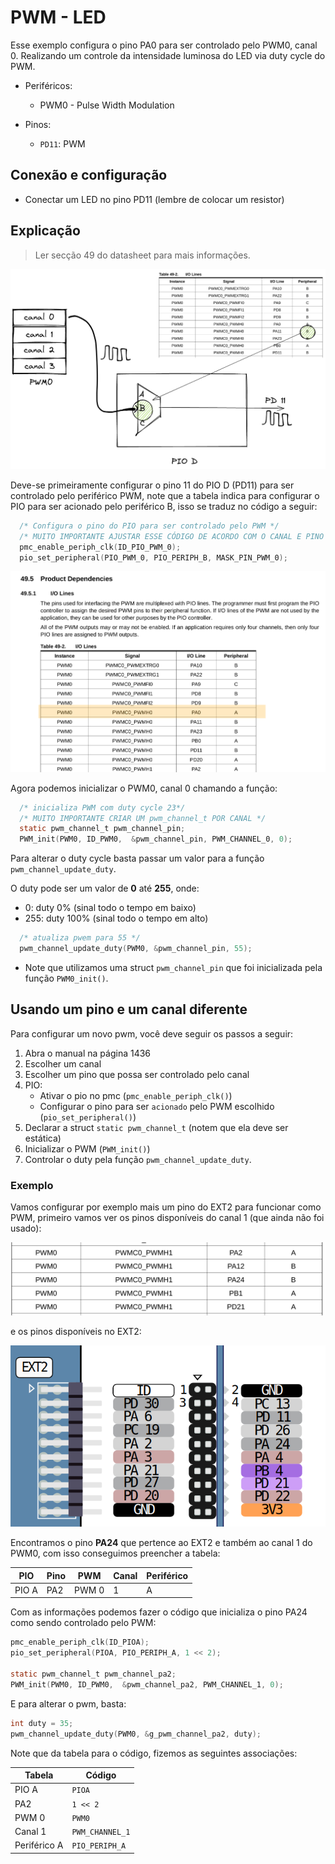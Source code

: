 # PWM - LED 

Esse exemplo configura o pino PA0 para ser controlado pelo PWM0, canal 0. Realizando um controle da intensidade luminosa do LED via duty cycle do PWM.

- Periféricos:
    - PWM0 - Pulse Width Modulation
    
- Pinos:
    - `PD11`: PWM
 
## Conexão e configuração

- Conectar um LED no pino PD11 (lembre de colocar um resistor)

## Explicação

> Ler secção 49 do datasheet para mais informações.

![](doc/pio.png)

Deve-se primeiramente configurar o pino 11 do PIO D (PD11) para ser controlado pelo periférico PWM, note que a tabela indica para configurar o PIO para ser acionado pelo periférico B, isso se traduz no código a seguir:

```c
  /* Configura o pino do PIO para ser controlado pelo PWM */
  /* MUITO IMPORTANTE AJUSTAR ESSE CÓDIGO DE ACORDO COM O CANAL E PINO USADO */
  pmc_enable_periph_clk(ID_PIO_PWM_0);
  pio_set_peripheral(PIO_PWM_0, PIO_PERIPH_B, MASK_PIN_PWM_0);
```

![](doc/pwm.png)

Agora podemos inicializar o PWM0, canal 0 chamando a função:

```c
  /* inicializa PWM com duty cycle 23*/
  /* MUITO IMPORTANTE CRIAR UM pwm_channel_t POR CANAL */
  static pwm_channel_t pwm_channel_pin;
  PWM_init(PWM0, ID_PWM0,  &pwm_channel_pin, PWM_CHANNEL_0, 0);
```

Para alterar o duty cycle basta passar um valor para a função `pwm_channel_update_duty`.

O duty pode ser um valor de **0** até **255**, onde:

- 0: duty 0% (sinal todo o tempo em baixo)
- 255: duty 100% (sinal todo o tempo em alto)

```c
  /* atualiza pwem para 55 */
  pwm_channel_update_duty(PWM0, &pwm_channel_pin, 55);
```

- Note que utilizamos uma struct `pwm_channel_pin` que foi inicializada pela função `PWM0_init()`.

## Usando um pino e um canal diferente

Para configurar um novo pwm, você deve seguir os passos a seguir:

1. Abra o manual na página 1436
1. Escolher um canal
1. Escolher um pino que possa ser controlado pelo canal
1. PIO:
    - Ativar o pio no pmc (`pmc_enable_periph_clk()`)
    - Configurar o pino para ser `acionado` pelo PWM escolhido (`pio_set_peripheral()`)
1. Declarar a struct `static pwm_channel_t` (notem que ela deve ser estática)
1. Inicializar o PWM (`PWM_init()`)
1. Controlar o duty pela função `pwm_channel_update_duty`.

### Exemplo

Vamos configurar por exemplo mais um pino do EXT2 para funcionar como PWM, primeiro vamos ver os pinos disponíveis do canal 1 (que ainda não foi usado):

![](doc/canal1.png)

e os pinos disponíveis no EXT2:

![](doc/ext2.png)

Encontramos o pino **PA24** que pertence ao EXT2 e também ao canal 1 do PWM0, com isso conseguimos preencher a tabela:

| PIO   | Pino | PWM   | Canal | Periférico |
|-------|------|-------|-------|------------|
| PIO A | PA2  | PWM 0 | 1     | A          |

Com as informações podemos fazer o código que inicializa o pino PA24 como sendo controlado pelo PWM:

``` c
pmc_enable_periph_clk(ID_PIOA);
pio_set_peripheral(PIOA, PIO_PERIPH_A, 1 << 2);

static pwm_channel_t pwm_channel_pa2;
PWM_init(PWM0, ID_PWM0,  &pwm_channel_pa2, PWM_CHANNEL_1, 0);
```

E para alterar o pwm, basta:

``` c
int duty = 35;
pwm_channel_update_duty(PWM0, &g_pwm_channel_pa2, duty);
```

Note que da tabela para o código, fizemos as seguintes associações:

| Tabela       | Código          |
|--------------|-----------------|
| PIO A        | `PIOA`          |
| PA2          | `1 << 2`        |
| PWM 0        | `PWM0`          |
| Canal 1      | `PWM_CHANNEL_1` |
| Periférico A | `PIO_PERIPH_A`  |
